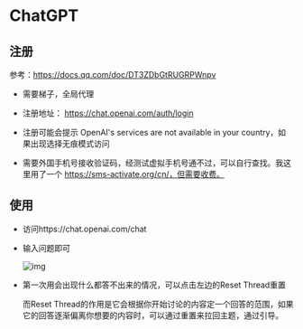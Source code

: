 # ChatGPT



## 注册

参考：https://docs.qq.com/doc/DT3ZDbGtRUGRPWnpv

- 需要梯子，全局代理
- 注册地址： https://chat.openai.com/auth/login

- 注册可能会提示 OpenAI's services are not available in your country，如果出现选择无痕模式访问
- 需要外国手机号接收验证码，经测试虚拟手机号通不过，可以自行查找。我这里用了一个 https://sms-activate.org/cn/，但需要收费。



## 使用

- 访问https://chat.openai.com/chat

- 输入问题即可

  ![img](https://docimg5.docs.qq.com/image/AgAAESN_a-6y03zs-TBFqrdFztRjBMdj.png?w=720&h=366)

- 第一次用会出现什么都答不出来的情况，可以点击左边的Reset Thread重置

  而Reset Thread的作用是它会根据你开始讨论的内容定一个回答的范围，如果它的回答逐渐偏离你想要的内容时，可以通过重置来拉回主题，通过引导。